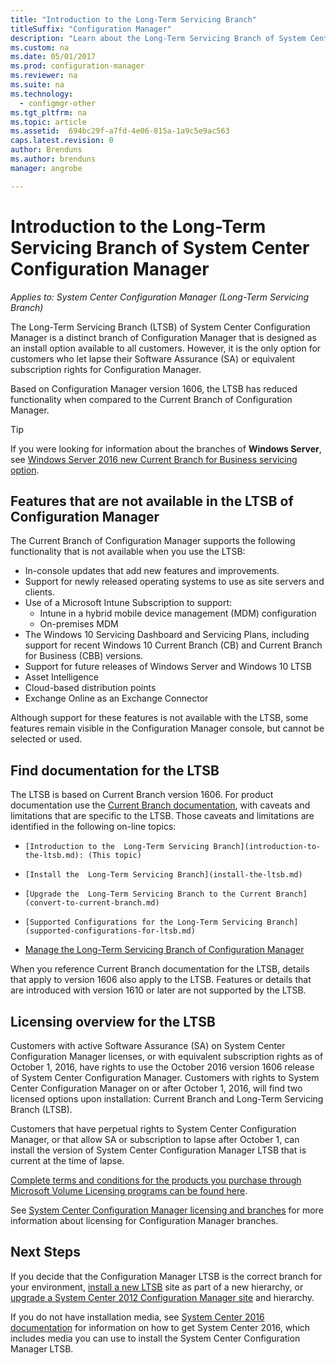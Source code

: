 ```yaml
---
title: "Introduction to the Long-Term Servicing Branch"
titleSuffix: "Configuration Manager"
description: "Learn about the Long-Term Servicing Branch of System Center Configuration Manager."
ms.custom: na
ms.date: 05/01/2017
ms.prod: configuration-manager
ms.reviewer: na
ms.suite: na
ms.technology:
  - configmgr-other
ms.tgt_pltfrm: na
ms.topic: article
ms.assetid:  694bc29f-a7fd-4e06-815a-1a9c5e9ac563
caps.latest.revision: 0
author: Brenduns
ms.author: brenduns
manager: angrobe

---
```

# Introduction to the Long-Term Servicing Branch of System Center Configuration Manager

*Applies to: System Center Configuration Manager (Long-Term Servicing Branch)*

The Long-Term Servicing Branch (LTSB) of System Center Configuration Manager is a distinct branch of Configuration Manager that is designed as an install option available to all customers. However, it is the only option for customers who let lapse their Software Assurance (SA) or equivalent subscription rights for Configuration Manager.


Based on Configuration Manager version 1606, the LTSB has reduced functionality when compared to the Current Branch of Configuration Manager.

 > [!TIP]   
 > If you were looking for information about the branches of **Windows Server**, see [Windows Server 2016 new Current Branch for Business servicing option]( https://blogs.technet.microsoft.com/windowsserver/2016/07/12/windows-server-2016-new-current-branch-for-business-servicing-option/).

## Features that are not available in the LTSB of Configuration Manager
The Current Branch of Configuration Manager supports the following functionality that is not available when you use the LTSB:

-   In-console updates that add new features and improvements.
-   Support for newly released operating systems to use as site servers and clients.
-   Use of a Microsoft Intune Subscription to support:
    -   Intune in a hybrid mobile device management (MDM) configuration
    -   On-premises MDM
-   The Windows 10 Servicing Dashboard and Servicing Plans, including support for recent Windows 10 Current Branch (CB) and Current Branch for Business (CBB) versions.  
-   Support for future releases of Windows Server and Windows 10 LTSB
-   Asset Intelligence
-   Cloud-based distribution points
-   Exchange Online as an Exchange Connector    

Although support for these features is not available with the LTSB, some features remain visible in the Configuration Manager console, but cannot be selected or used.


## Find documentation for the LTSB
The LTSB is based on Current Branch version 1606. For product documentation use the [Current Branch documentation](https://docs.microsoft.com/sccm/), with caveats and limitations that are specific to the LTSB. Those caveats and limitations are identified in the following on-line topics:

-	  [Introduction to the  Long-Term Servicing Branch](introduction-to-the-ltsb.md): (This topic)
-	  [Install the  Long-Term Servicing Branch](install-the-ltsb.md)
-	  [Upgrade the  Long-Term Servicing Branch to the Current Branch](convert-to-current-branch.md)
-	  [Supported Configurations for the Long-Term Servicing Branch](supported-configurations-for-ltsb.md)
-   [Manage the Long-Term Servicing Branch of Configuration Manager](manage-the-ltsb.md)

When you reference Current Branch documentation for the LTSB, details that apply to version 1606 also apply to the LTSB. Features or details that are introduced with version 1610 or later are not supported by the LTSB.


## Licensing overview for the LTSB   
Customers with active Software Assurance (SA) on System Center Configuration Manager licenses, or with equivalent subscription rights as of October 1, 2016, have rights to use the October 2016 version 1606 release of System Center Configuration Manager. Customers with rights to System Center Configuration Manager on or after October 1, 2016, will find two licensed options upon installation: Current Branch and Long-Term Servicing Branch (LTSB).

Customers that have perpetual rights to System Center Configuration Manager, or that allow SA or subscription to lapse after October 1, can install the version of System Center Configuration Manager LTSB that is current at the time of lapse.

[Complete terms and conditions for the products you purchase through Microsoft Volume Licensing programs can be found here](http://go.microsoft.com/fwlink/?LinkId=800052).

See [System Center Configuration Manager licensing and branches](learn-more-editions.md) for more information about licensing for Configuration Manager branches.

## Next Steps

If you decide that the Configuration Manager LTSB is the correct branch for your environment, [install a new LTSB](/sccm/core/understand/install-the-ltsb#install-a-new-site) site as part of a new hierarchy, or [upgrade a System Center 2012 Configuration Manager site](/sccm/core/understand/install-the-ltsb#upgrade-from-system-center-2012-configuration-manager) and hierarchy.

If you do not have installation media, see [System Center 2016 documentation](https://technet.microsoft.com/system-center-docs/system-center) for information on how to get System Center 2016, which includes media you can use to install the System Center Configuration Manager LTSB.  
